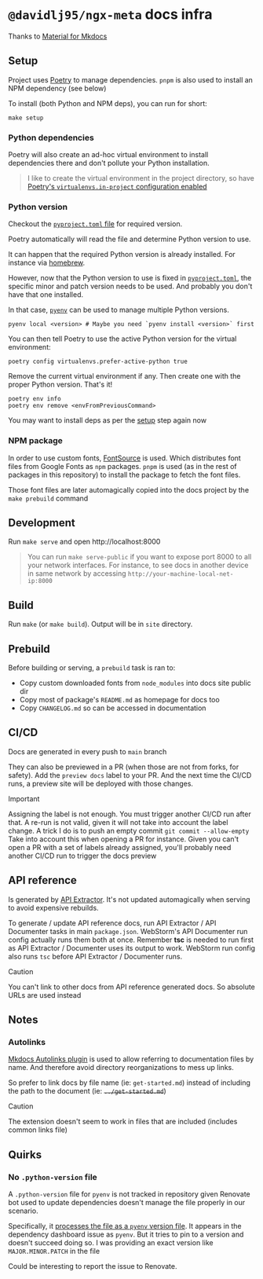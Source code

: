 # `@davidlj95/ngx-meta` docs infra

Thanks to [Material for Mkdocs](https://squidfunk.github.io/mkdocs-material/)

## Setup

Project uses [Poetry](https://python-poetry.org/) to manage dependencies. `pnpm` is also used to install an NPM dependency (see below)

To install (both Python and NPM deps), you can run for short:

```
make setup
```

### Python dependencies

Poetry will also create an ad-hoc virtual environment to install dependencies there and don't pollute your Python installation.

> I like to create the virtual environment in the project directory, so have [Poetry's `virtualenvs.in-project` configuration enabled](https://python-poetry.org/docs/configuration/#virtualenvsin-project)

### Python version

Checkout the [`pyproject.toml` file](./pyproject.toml) for required version.

Poetry automatically will read the file and determine Python version to use.

It can happen that the required Python version is already installed. For instance via [homebrew](https://brew.sh/).

However, now that the Python version to use is fixed in [`pyproject.toml`](./pyproject.toml), the specific minor and patch version needs to be used.
And probably you don't have that one installed.

In that case, [`pyenv`](https://github.com/pyenv/pyenv) can be used to manage multiple Python versions.

```shell
pyenv local <version> # Maybe you need `pyenv install <version>` first
```

You can then tell Poetry to use the active Python version for the virtual environment:

```shell
poetry config virtualenvs.prefer-active-python true
```

Remove the current virtual environment if any. Then create one with the proper Python version.
That's it!

```shell
poetry env info
poetry env remove <envFromPreviousCommand>
```

You may want to install deps as per the [setup](#setup) step again now

### NPM package

In order to use custom fonts, [FontSource](https://fontsource.org/) is used. Which distributes font files from Google Fonts as `npm` packages. `pnpm` is used (as in the rest of packages in this repository) to install the package to fetch the font files.

Those font files are later automagically copied into the docs project by the `make prebuild` command

## Development

Run `make serve` and open http://localhost:8000

> You can run `make serve-public` if you want to expose port 8000 to all your network interfaces. For instance, to see docs in another device in same network by accessing `http://your-machine-local-net-ip:8000`

## Build

Run `make` (or `make build`). Output will be in `site` directory.

## Prebuild

Before building or serving, a `prebuild` task is ran to:

- Copy custom downloaded fonts from `node_modules` into docs site public dir
- Copy most of package's `README.md` as homepage for docs too
- Copy `CHANGELOG.md` so can be accessed in documentation

## CI/CD

Docs are generated in every push to `main` branch

They can also be previewed in a PR (when those are not from forks, for safety). Add the `preview docs` label to your PR. And the next time the CI/CD runs, a preview site will be deployed with those changes.

> [!IMPORTANT]
> Assigning the label is not enough. You must trigger another CI/CD run after that. A re-run is not valid, given it will not take into account the label change.
> A trick I do is to push an empty commit `git commit --allow-empty`
> Take into account this when opening a PR for instance. Given you can't open a PR with a set of labels already assigned, you'll probably need another CI/CD run to trigger the docs preview

## API reference

Is generated by [API Extractor](https://api-extractor.com/). It's not updated automagically when serving to avoid expensive rebuilds.

To generate / update API reference docs, run API Extractor / API Documenter tasks in main `package.json`. WebStorm's API Documenter run config actually runs them both at once. Remember **tsc** is needed to run first as API Extractor / Documenter uses its output to work. WebStorm run config also runs `tsc` before API Extractor / Documenter runs.

> [!CAUTION]
> You can't link to other docs from API reference generated docs. So absolute URLs are used instead

## Notes

### Autolinks

[Mkdocs Autolinks plugin](https://github.com/zachhannum/mkdocs-autolinks-plugin) is used to allow referring to documentation files by name. And therefore avoid directory reorganizations to mess up links.

So prefer to link docs by file name (ie: `get-started.md`) instead of including the path to the document (ie: ~~`../get-started.md`~~)

> [!CAUTION]
> The extension doesn't seem to work in files that are included (includes common links file)

## Quirks

### No `.python-version` file

A `.python-version` file for `pyenv` is not tracked in repository given Renovate bot used to update dependencies doesn't manage the file properly in our scenario.

Specifically, it [processes the file as a `pyenv` version file](https://docs.renovatebot.com/modules/manager/pyenv/). It appears in the dependency dashboard issue as `pyenv`. But it tries to pin to a version and doesn't succeed doing so. I was providing an exact version like `MAJOR.MINOR.PATCH` in the file

Could be interesting to report the issue to Renovate.
